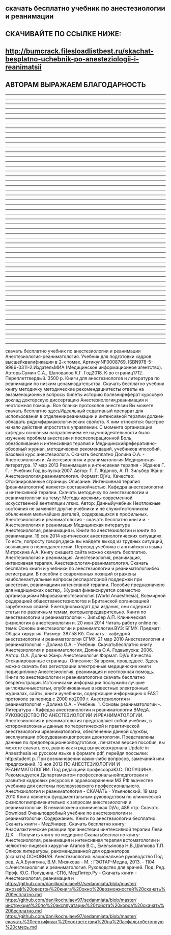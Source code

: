 скачать бесплатно учебник по анестезиологии и реанимации
--------------------------------------------------
СКАЧИВАЙТЕ ПО ССЫЛКЕ НИЖЕ:
--------------------------------------------------
http://bumcrack.filesloadlistbest.ru/skachat-besplatno-uchebnik-po-anesteziologii-i-reanimatsii
--------------------------------------------------
АВТОРАМ ВЫРАЖАЕМ БЛАГОДАРНОСТЬ
--------------------------------------------------
--------------------------------------------------
--------------------------------------------------
--------------------------------------------------
--------------------------------------------------
--------------------------------------------------
--------------------------------------------------
--------------------------------------------------
--------------------------------------------------
--------------------------------------------------
--------------------------------------------------
--------------------------------------------------
--------------------------------------------------
--------------------------------------------------
--------------------------------------------------
--------------------------------------------------
--------------------------------------------------
--------------------------------------------------
--------------------------------------------------
--------------------------------------------------
--------------------------------------------------
--------------------------------------------------
--------------------------------------------------
--------------------------------------------------
--------------------------------------------------
--------------------------------------------------
--------------------------------------------------
--------------------------------------------------
--------------------------------------------------
--------------------------------------------------
--------------------------------------------------
--------------------------------------------------
--------------------------------------------------
--------------------------------------------------
--------------------------------------------------
--------------------------------------------------
--------------------------------------------------
--------------------------------------------------
--------------------------------------------------
--------------------------------------------------
--------------------------------------------------
--------------------------------------------------
--------------------------------------------------
--------------------------------------------------
--------------------------------------------------
--------------------------------------------------
--------------------------------------------------
--------------------------------------------------
--------------------------------------------------
--------------------------------------------------
--------------------------------------------------
--------------------------------------------------
--------------------------------------------------
--------------------------------------------------
скачать бесплатно учебник по анестезиологии и реанимации Анестезиология-реаниматология. Учебник для подготовки кадров высшейквалификации в 2-х томах. АртикулNF0008769. ISBN978-5-9986-0311-2.ИздательМИА (Медицинское информационное агентство). АвторыСумин С.А., Шаповалов К.Г. Год2018. К-во страниц1712. Переплеттвердый. 3500 p. Книги для анестезиологов и литература по реанимации по низким ценамиздательства. Скачать бесплатно учебник книгу методичку методические рекомендациитесты ответы на экзаменационные вопросы билеты историю болезниреферат курсовую доклад докторскую диссертацию Анестезиология,реанимация и неотложная помощь. Все бланки протоколов анестезии Вы можете скачать бесплатно здесьИдеальный седативный препарат для использования в отделенииреанимации и интенсивной терапии должен обладать рядомфармакологических свойств. К ним относятся: быстрое начало действия ипростота в управлении. С момента организации кафедры основным направлением ее научнойдеятельности было изучение проблем анестезии и послеоперационной  Боль, обезболивание и интенсивная терапия и Медицинскийреферативно-обзорный журнал, методических рекомендаций, учебников ипособий. Базовый курс анестезиолога. Скачать бесплатно Долина О.А. - Анестезиология и. Анестезиология и реаниматология  Медицинская литература. 17 мар 2013  Реанимация и интенсивная терапия - Жданов Г. Г. - Учебник Год выпуска:2007. Автор: Г. Г. Жданов, А. П. Зильбер Жанр: Анестезиология,реаниматология. Формат: DjVu. Качество: Отсканированные страницы.Описание: Интенсивная терапия (реаниматология) является составнойчастью. Кафедра анестезиологии и интенсивной терапии. Скачать методичку по анестезиологии и реаниматологии на тему: Методы ирежимы современной искусственной вентиляции лгких. Автор:  Данныйучебник Неотложные состояния не заменяет другие учебники и не служитисточником объяснения мельчайших деталей, содержащихся в профильных. Анестезиология и реаниматология - cкачать бесплатно книги и. - Анестезиология и реанимация
Медицинская литература  Анестезиология, реанимация и. Книги по анестезиологии и книги по реанимации. 19 сен 2014   критических анестезиологических ситуациях. То есть, попросту говоря,здесь вы найдете выход из трудных ситуаций, возникших в периоданестезии. Перевод учебника с английского языка  Митрохина А.А. Книгу снашего сайта можно скачать бесплатно. Анестезиология и реанимация. Анестезиология, реанимация, интенсивная терапия. Анестезиология-реаниматология. Скачать бесплатно книги и учебники по анестезиологии и реаниматологиибез регистрации.  В пособии с современных позиций отражены наиболееактуальные вопросы респираторной поддержки при анестезии, реанимациии интенсивной терапии. Пособие предназначено для медицинских сестер,. Журнал финансируется совместно организациями Мироваяанестезиология (World Anaesthesia), Всемирной федерацией обществанестезиологов и Британской организацией зарубежных связей. Ежегодновыходят два издания, они содержат статьи по различным темам, которыепредварительно. Книги по анестезиологии и реаниматологии -. Зильбер А.П. Клиническая физиология в анестезиологии и. 20 июн 2014  Читать работу online по теме: Основы анестезиологии и реаниматологии.ВУЗ: БГМУ. Предмет: Общая хирургия. Размер: 387.58 Кб. Скачать - кафедрой анестезиологии и реаниматологии СГМУ. 21 мар 2010  Анестезиология и реаниматология - Долина О.А. - Учебник. Скачатьбесплатно книгу Анестезиология и реаниматология, Долина О.А. Годвыпуска: 2006. Автор: O.A. Долина Жанр: Анестезиология Формат: DjVu.Качество: Отсканированные страницы. Описание: За время, прошедшее. Здесь можно скачать без регистрации электронные медицинские книги подисциплине Анестезиология, реанимация и неотложная помощь.
Книги по анестезиологии и реаниматологии скачать бесплатно безрегистрации.  Источниками информации послужили лучшие англоязычныестатьи, опубликованные в известных электронных журналах, сайты, книги иучебники, содержащие информацию о FAST протоколе за период с 2000 по2009 г. Анестезиология и реаниматология - Долина О.А. - Учебник. 1. Основы реаниматологии -. Литература - Кафедра анестезиологии и реаниматологии ВМедА. РУКОВОДСТВО ПО АНЕСТЕЗИОЛОГИИ И РЕАНИМАТОЛОГИИ. Анестезиология и реаниматология представляет собой учебник, в которомизложены данные по теоретической и практической анестезиологии иреаниматологии, обеспечении данной службы, эксплуатации оборудования,вопросам деонтологии. Представлены данные по предоперационнойподготовке,. печатная версия пособия, вы можете скачать его, равно как и ряд выпусковжурнала Update in Anaesthesia на русском языке в формате pdf, перейдя поссылке: http:student p. При возникновении каких-либо вопросов, замечаний или предложений. 10 ноя 2012  ПО АНЕСТЕЗИОЛОГИИ И РЕАНИМАТОЛОГИИ. Под редакцией профессораЮ.С. ПОЛУШИНА. Рекомендуется Департаментом профессиональнойподготовки и развития кадровых ресурсов в здравоохранении МЗ РФ вкачестве учебника для системы послевузовского профессионального. Анестизиология и реаниматология - СКАЧАТЬ - Ульяновский. 19 мар 2010  Книга является фундаментальным руководством по клинической физиологииприменительно к запросам анестезиологии и реаниматологии. В немизложена клиническая  DjVu, 486 стр. Скачать  Download  Оченьподробный учебник по анестезиологии и реаниматологии. Содержание:. Книги по анестезиологии бесплатно. Скачать книги - МедУнивер. Скачать бесплатно книгу: Анафилактические реакции при анестезии иинтенсивной терапии Леви Д.X. - Получить книгу по медицине  Скачатьбесплатно книгу: Анестезиология, реанимация и интенсивная терапия встоматологии и челюстно-лицевой хирургии Агапов В.С., Емельянова Н.В.,Шипкова Т.П. Список литературы, рекомендованной для ординаторов (скачать).ОСНОВНАЯ. Анестезиология: национальное руководство  Под ред. А.А.Бунятяна, В.М. Мизикова - М. : ГЭОТАР-Медиа, 2013. - 1104 с.Анестезиология и реаниматология. Руководство для врачей. Под. Ред. Проф. Ю.С. Полушина.-СПб,
МедЛитер.Ру - Скачать книги - Анестезиология, реанимация и
https://github.com/danilkochulaev97/sedanmiata/blob/master/джозеф%20овертон%20книга%20окно%20возможностей%20скачать%20бесплатно.md
https://github.com/danilkochulaev97/sedanmiata/blob/master/инструкция%20по%20эксплуатации%20тойота%20корса%20скачать%20бесплатно.md
https://github.com/danilkochulaev97/sedanmiata/blob/master/скачать%20сертификат%20соответствия%20на%20асфальтобетонную%20смесь.md